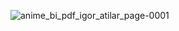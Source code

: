 ![anime_bi_pdf_igor_atilar_page-0001](https://user-images.githubusercontent.com/73081443/204779412-507d9b95-2f0f-4dcc-b384-d5f908f0b0d2.jpg)
